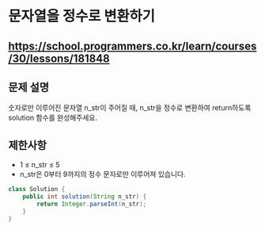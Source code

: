 # 문자열을 정수로 변환하기
https://school.programmers.co.kr/learn/courses/30/lessons/181848
---
## 문제 설명
숫자로만 이루어진 문자열 n_str이 주어질 때, n_str을 정수로 변환하여 return하도록 solution 함수를 완성해주세요.

## 제한사항
+ 1 ≤ n_str ≤ 5
+ n_str은 0부터 9까지의 정수 문자로만 이루어져 있습니다.
```java
class Solution {
    public int solution(String n_str) {
        return Integer.parseInt(n_str);
    }
}
```
